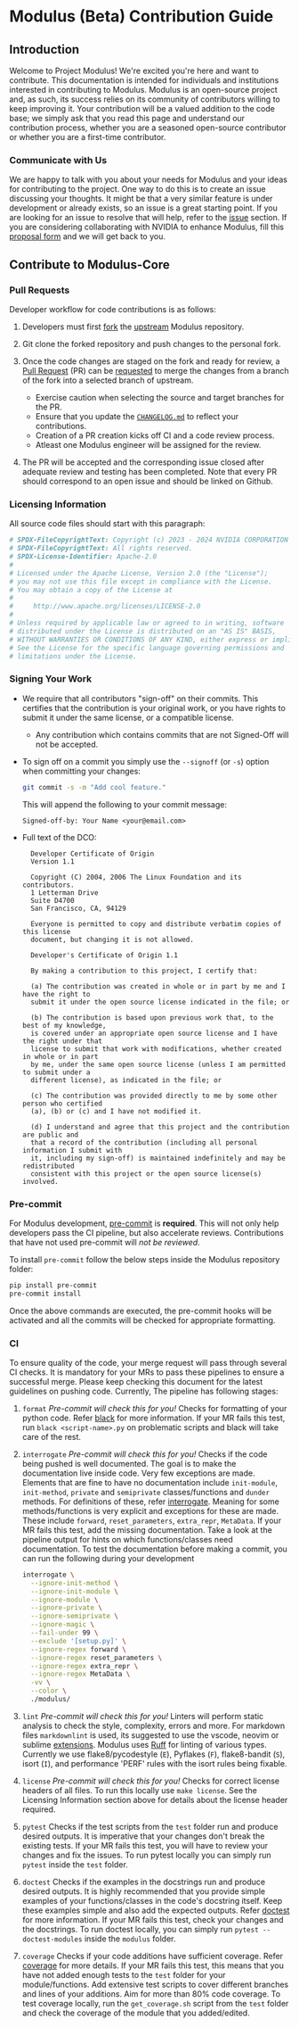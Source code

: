 # Modulus (Beta) Contribution Guide

## Introduction

Welcome to Project Modulus! We're excited you're here and want to contribute.
This documentation is intended for individuals and institutions interested in
contributing to Modulus. Modulus is an open-source project and, as such, its
success relies on its community of contributors willing to keep improving it.
Your contribution will be a valued addition to the code base; we simply ask
that you read this page and understand our contribution process, whether you
are a seasoned open-source contributor or whether you are a first-time
contributor.

### Communicate with Us

We are happy to talk with you about your needs for Modulus and your ideas for
contributing to the project. One way to do this is to create an issue discussing
your thoughts. It might be that a very similar feature is under development or
already exists, so an issue is a great starting point. If you are looking for an
issue to resolve that will help, refer to the
[issue](https://github.com/NVIDIA/modulus/issues) section.
If you are considering collaborating with NVIDIA to enhance Modulus, fill this
[proposal form](https://forms.gle/fYsbZEtgRWJUQ3oQ9) and
we will get back to you.
## Contribute to Modulus-Core

### Pull Requests

Developer workflow for code contributions is as follows:

1. Developers must first [fork](https://help.github.com/en/articles/fork-a-repo)
the [upstream](https://github.com/NVIDIA/Modulus) Modulus repository.

2. Git clone the forked repository and push changes to the personal fork.

3. Once the code changes are staged on the fork and ready for review, a
[Pull Request](https://help.github.com/en/articles/about-pull-requests) (PR)
can be [requested](https://help.github.com/en/articles/creating-a-pull-request)
to merge the changes from a branch of the fork into a selected branch of upstream.

    - Exercise caution when selecting the source and target branches for the PR.
    - Ensure that you update the [`CHANGELOG.md`](CHANGELOG.md) to reflect your contributions.
    - Creation of a PR creation kicks off CI and a code review process.
    - Atleast one Modulus engineer will be assigned for the review.

4. The PR will be accepted and the corresponding issue closed after adequate review and
testing has been completed. Note that every PR should correspond to an open issue and
should be linked on Github.

### Licensing Information

All source code files should start with this paragraph:

```bash
# SPDX-FileCopyrightText: Copyright (c) 2023 - 2024 NVIDIA CORPORATION & AFFILIATES.
# SPDX-FileCopyrightText: All rights reserved.
# SPDX-License-Identifier: Apache-2.0
#
# Licensed under the Apache License, Version 2.0 (the "License");
# you may not use this file except in compliance with the License.
# You may obtain a copy of the License at
#
#     http://www.apache.org/licenses/LICENSE-2.0
#
# Unless required by applicable law or agreed to in writing, software
# distributed under the License is distributed on an "AS IS" BASIS,
# WITHOUT WARRANTIES OR CONDITIONS OF ANY KIND, either express or implied.
# See the License for the specific language governing permissions and
# limitations under the License.
```

### Signing Your Work

- We require that all contributors "sign-off" on their commits. This certifies that the
contribution is your original work, or you have rights to submit it under the same
license, or a compatible license.

  - Any contribution which contains commits that are not Signed-Off will not be accepted.

- To sign off on a commit you simply use the `--signoff` (or `-s`) option when
committing your changes:

  ```bash
  git commit -s -m "Add cool feature."
  ```

  This will append the following to your commit message:

  ```text
  Signed-off-by: Your Name <your@email.com>
  ```

- Full text of the DCO:

  ```text
    Developer Certificate of Origin
    Version 1.1

    Copyright (C) 2004, 2006 The Linux Foundation and its contributors.
    1 Letterman Drive
    Suite D4700
    San Francisco, CA, 94129

    Everyone is permitted to copy and distribute verbatim copies of this license 
    document, but changing it is not allowed.
  ```

  ```text
    Developer's Certificate of Origin 1.1

    By making a contribution to this project, I certify that:

    (a) The contribution was created in whole or in part by me and I have the right to 
    submit it under the open source license indicated in the file; or

    (b) The contribution is based upon previous work that, to the best of my knowledge,
    is covered under an appropriate open source license and I have the right under that
    license to submit that work with modifications, whether created in whole or in part
    by me, under the same open source license (unless I am permitted to submit under a
    different license), as indicated in the file; or

    (c) The contribution was provided directly to me by some other person who certified
    (a), (b) or (c) and I have not modified it.

    (d) I understand and agree that this project and the contribution are public and
    that a record of the contribution (including all personal information I submit with
    it, including my sign-off) is maintained indefinitely and may be redistributed
    consistent with this project or the open source license(s) involved.

  ```

### Pre-commit

For Modulus development, [pre-commit](https://pre-commit.com/) is **required**.
This will not only help developers pass the CI pipeline, but also accelerate reviews.
Contributions that have not used pre-commit will *not be reviewed*.

To install `pre-commit` follow the below steps inside the Modulus repository folder:

```bash
pip install pre-commit
pre-commit install
```

Once the above commands are executed, the pre-commit hooks will be activated and all
the commits will be checked for appropriate formatting.

### CI

To ensure quality of the code, your merge request will pass through several CI checks.
It is mandatory for your MRs to pass these pipelines to ensure a successful merge.
Please keep checking this document for the latest guidelines on pushing code. Currently,
The pipeline has following stages:

1. `format`
    *Pre-commit will check this for you!*
    Checks for formatting of your python code.
    Refer [black](https://black.readthedocs.io/en/stable/) for more information.
    If your MR fails this test, run `black <script-name>.py` on problematic scripts and
    black will take care of the rest.

2. `interrogate`
   *Pre-commit will check this for you!*
   Checks if the code being pushed is well documented. The goal is to make the
   documentation live inside code. Very few exceptions are made.
   Elements that are fine to have no documentation include `init-module`, `init-method`,
   `private` and `semiprivate` classes/functions and `dunder` methods. For definitions of
   these, refer [interrogate](https://interrogate.readthedocs.io/en/latest/). Meaning for
   some methods/functions is very explicit and exceptions for these are made. These
   include `forward`, `reset_parameters`, `extra_repr`, `MetaData`. If your MR fails this
   test, add the missing documentation. Take a look at the pipeline output for hints on
   which functions/classes need documentation.
   To test the documentation before making a commit, you can run the following during
   your development

    ```bash
    interrogate \
      --ignore-init-method \
      --ignore-init-module \
      --ignore-module \
      --ignore-private \
      --ignore-semiprivate \
      --ignore-magic \
      --fail-under 99 \
      --exclude '[setup.py]' \
      --ignore-regex forward \
      --ignore-regex reset_parameters \
      --ignore-regex extra_repr \
      --ignore-regex MetaData \
      -vv \
      --color \
      ./modulus/
    ```

3. `lint`
    *Pre-commit will check this for you!*
    Linters will perform static analysis to check the style, complexity, errors and more.
    For markdown files `markdownlint` is used, its suggested to use the vscode,
    neovim or sublime [extensions](https://github.com/DavidAnson/markdownlint#related).
    Modulus uses [Ruff](https://docs.astral.sh/ruff/) for linting of various types.
    Currently we use flake8/pycodestyle (`E`), Pyflakes (`F`), flake8-bandit (`S`),
    isort (`I`), and performance 'PERF' rules with the isort rules being fixable.

4. `license`
    *Pre-commit will check this for you!*
    Checks for correct license headers of all files.
    To run this locally use `make license`.
    See the Licensing Information section above for details about the license header required.

5. `pytest`
    Checks if the test scripts from the `test` folder run and produce desired outputs. It
    is imperative that your changes don't break the existing tests. If your MR fails this
    test, you will have to review your changes and fix the issues.
    To run pytest locally you can simply run `pytest` inside the `test` folder.

6. `doctest`
    Checks if the examples in the docstrings run and produce desired outputs.
    It is highly recommended that you provide simple examples of your functions/classes
    in the code's docstring itself.
    Keep these examples simple and also add the expected outputs.
    Refer [doctest](https://docs.python.org/3/library/doctest.html) for more information.
    If your MR fails this test, check your changes and the docstrings.
    To run doctest locally, you can simply run `pytest --doctest-modules` inside the
    `modulus` folder.

7. `coverage`
    Checks if your code additions have sufficient coverage.
    Refer [coverage](https://coverage.readthedocs.io/en/6.5.0/index.html#) for more details.
    If your MR fails this test, this means that you have not added enough tests to the `test`
    folder for your module/functions.
    Add extensive test scripts to cover different
    branches and lines of your additions.
    Aim for more than 80% code coverage.
    To test coverage locally, run the `get_coverage.sh` script from the `test` folder and
    check the coverage of the module that you added/edited.
